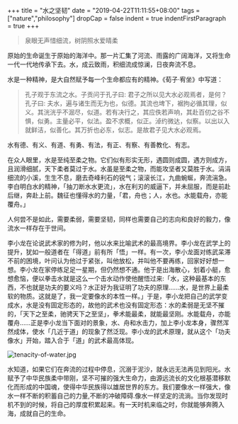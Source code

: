 +++
title = "水之坚韧"
date = "2019-04-22T11:11:55+08:00"
tags = ["nature","philosophy"]
dropCap = false
indent = true
indentFirstParagraph = true
+++

>泉眼无声惜细流，树阴照水爱晴柔

原始的生命诞生于原始的海洋中。那一片汇集了河流、雨露的广阔海洋，又将生命一代一代地传承下去。水，成云致雨，积细流成惊澜，日夜奔流不息。

水是一种精神，是大自然赋予每一个生命都应有的精神。《荀子·宥坐》中写道：

>孔子观于东流之水。子贡问于孔子曰: 君子之所以见大水必观焉者，是何？孔子曰: 夫水，遍与诸生而无为也，似德。其流也埤下，裾拘必循其理，似义。其洸洸乎不淈尽，似道。若有决行之，其应佚若声响，其赴百仞之谷不惧，似勇。主量必平，似法。盈不求概，似正。淖约微达，似察。以出以入就鲜洁，似善化。其万折也必东，似志。是故君子见大水必观焉。

水有德、有义、有道、有勇、有法，有正、有察、有善教化、有志。

在众人眼里，水是至纯至柔之物。它们似有形实无形，遇圆则成圆，遇方则成方，且润滑细腻，天下柔者莫过于水。水虽是至柔之物，而能攻坚者又莫胜于水。涓涓细流的小溪，生生不息，磨去奇峰利石的锐气；滚滚长江，九曲蜿蜒，奔流湍急。李白明白水的精神，「抽刀断水水更流」，水在利刃的威逼下，并未屈服，而是前赴后继，奔赴上前。魏征也懂得水的力量，「君，舟也；人，水也。水能载舟，亦能覆舟。」

人何尝不是如此，需要柔弱，需要坚韧，同样也需要自己的志向和良好的毅力，像流水一样存在于世间。

李小龙在论说武术家的修为时，他以水来比喻武术的最高境界。李小龙在武学上的提升，犹如一般道者在「得道」前有所「悟」一样。有一次，李小龙面对练武呆滞不前的困境，叶问认为他过于紧张，叫他放松，并叫他不要再练，回家好好想一想。李小龙在家停练足足一星期，但仍然想不通。他于是出海散心，划着小艇，愈想愈恼，便以拳击水就是这么一个击水动作使他醒悟过来:「水，这种最基本的东西，不也就是功夫的要义吗？水正好为我证明了功夫的原理……水，是世界上最柔软的物质。这就是了，我一定要像水的本性一样。」于是，李小龙把自己的武学变成水，水是没有固定形态的，故他的武术也没有固定形态：水的柔弱是无坚不摧的，「天下之至柔，驰骋天下之至坚」，拳术能最柔，就能最坚刚。水能载舟，亦能覆舟……正是李小龙当下面对的景象，水、舟和水击力，加上李小龙本身，骤然浑然成体，使水「几近于道」的现象了然泛现。李小龙的武术原理，就从这个「功夫像水」开始，踏入合于「道」的武术最高体现。

![tenacity-of-water.jpg](/images/tenacity-of-water.jpg "坚韧的水")

水知道，如果它们在奔流的过程中停息，沉溺于泥沙，就永远无法再见到阳光。水赋予了中华民族柔中带刚，坚不可摧的强大生命力，由源远流长的文化根基潜移默化而形成的中国魂，使得中华民族得以雄居世界的东方。我们要像水一样强大，像水一样不断的积蓄自己的力量,不断的冲破障碍.像水一样坚定的流淌。当你发现时机不到的时候，将自己的厚度积累起来。有一天时机来临之时，你就能够奔腾入海，成就自己的生命。